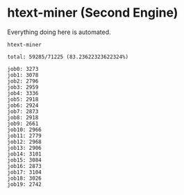 # htext-miner (Second Engine)

Everything doing here is automated.

```
htext-miner

total: 59285/71225 (83.23622323622324%)

job0: 3273
job1: 3078
job2: 2796
job3: 2959
job4: 3336
job5: 2918
job6: 2924
job7: 2873
job8: 2918
job9: 2661
job10: 2966
job11: 2779
job12: 2968
job13: 2906
job14: 3101
job15: 3084
job16: 2873
job17: 3104
job18: 3026
job19: 2742
```